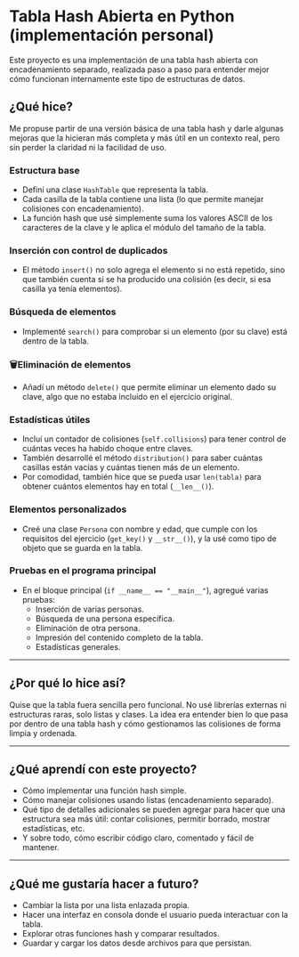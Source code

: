 # Tabla Hash Abierta en Python (implementación personal)

Este proyecto es una implementación de una tabla hash abierta con encadenamiento separado, realizada paso a paso para entender mejor cómo funcionan internamente este tipo de estructuras de datos.

## ¿Qué hice?

Me propuse partir de una versión básica de una tabla hash y darle algunas mejoras que la hicieran más completa y más útil en un contexto real, pero sin perder la claridad ni la facilidad de uso.

### Estructura base
- Definí una clase `HashTable` que representa la tabla.
- Cada casilla de la tabla contiene una lista (lo que permite manejar colisiones con encadenamiento).
- La función hash que usé simplemente suma los valores ASCII de los caracteres de la clave y le aplica el módulo del tamaño de la tabla.

### Inserción con control de duplicados
- El método `insert()` no solo agrega el elemento si no está repetido, sino que también cuenta si se ha producido una colisión (es decir, si esa casilla ya tenía elementos).

### Búsqueda de elementos
- Implementé `search()` para comprobar si un elemento (por su clave) está dentro de la tabla.

### 🗑Eliminación de elementos
- Añadí un método `delete()` que permite eliminar un elemento dado su clave, algo que no estaba incluido en el ejercicio original.

### Estadísticas útiles
- Incluí un contador de colisiones (`self.collisions`) para tener control de cuántas veces ha habido choque entre claves.
- También desarrollé el método `distribution()` para saber cuántas casillas están vacías y cuántas tienen más de un elemento.
- Por comodidad, también hice que se pueda usar `len(tabla)` para obtener cuántos elementos hay en total (`__len__()`).

### Elementos personalizados
- Creé una clase `Persona` con nombre y edad, que cumple con los requisitos del ejercicio (`get_key()` y `__str__()`), y la usé como tipo de objeto que se guarda en la tabla.

### Pruebas en el programa principal
- En el bloque principal (`if __name__ == "__main__"`), agregué varias pruebas:
  - Inserción de varias personas.
  - Búsqueda de una persona específica.
  - Eliminación de otra persona.
  - Impresión del contenido completo de la tabla.
  - Estadísticas generales.

---

## ¿Por qué lo hice así?

Quise que la tabla fuera sencilla pero funcional. No usé librerías externas ni estructuras raras, solo listas y clases. La idea era entender bien lo que pasa por dentro de una tabla hash y cómo gestionamos las colisiones de forma limpia y ordenada.

---

## ¿Qué aprendí con este proyecto?

- Cómo implementar una función hash simple.
- Cómo manejar colisiones usando listas (encadenamiento separado).
- Qué tipo de detalles adicionales se pueden agregar para hacer que una estructura sea más útil: contar colisiones, permitir borrado, mostrar estadísticas, etc.
- Y sobre todo, cómo escribir código claro, comentado y fácil de mantener.

---

## ¿Qué me gustaría hacer a futuro?

- Cambiar la lista por una lista enlazada propia.
- Hacer una interfaz en consola donde el usuario pueda interactuar con la tabla.
- Explorar otras funciones hash y comparar resultados.
- Guardar y cargar los datos desde archivos para que persistan.

